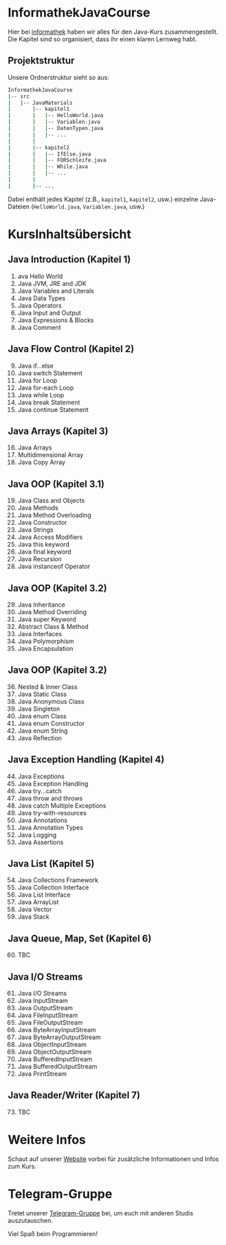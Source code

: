 # InformathekJavaCourse

Hier bei [informathek](https://www.informathek.com) haben wir alles für den Java-Kurs zusammengestellt. Die Kapitel sind so organisiert, dass ihr einen klaren Lernweg habt.

## Projektstruktur

Unsere Ordnerstruktur sieht so aus:

```bash
InformathekJavaCourse
|-- src
|   |-- JavaMaterials
|       |-- kapitel1
|       |   |-- HelloWorld.java
|       |   |-- Variablen.java
|       |   |-- DatenTypen.java
|       |   |-- ...
|       | 
|       |-- kapitel2
|       |   |-- IfElse.java
|       |   |-- FORSchleife.java
|       |   |-- While.java
|       |   |-- ...
|       | 
|       |-- ...
```

Dabei enthält jedes Kapitel (z.B., `kapitel1`, `kapitel2`, usw.) einzelne Java-Dateien (`HelloWorld.java`, `Variablen.java`, usw.)


# KursInhaltsübersicht
## Java Introduction (Kapitel 1)
01. ava Hello World
02. Java JVM, JRE and JDK
03. Java Variables and Literals
04. Java Data Types
05. Java Operators
06. Java Input and Output
07. Java Expressions & Blocks
08. Java Comment

## Java Flow Control (Kapitel 2)
09. Java if...else
10. Java switch Statement
11. Java for Loop
12. Java for-each Loop
13. Java while Loop
14. Java break Statement
15. Java continue Statement

## Java Arrays (Kapitel 3)
16. Java Arrays
17. Multidimensional Array
18. Java Copy Array

## Java OOP (Kapitel 3.1)
19. Java Class and Objects
20. Java Methods
21. Java Method Overloading
22. Java Constructor
23. Java Strings
24. Java Access Modifiers
25. Java this keyword
26. Java final keyword
27. Java Recursion
28. Java instanceof Operator

## Java OOP (Kapitel 3.2)
29. Java Inheritance
30. Java Method Overriding
31. Java super Keyword
32. Abstract Class & Method
33. Java Interfaces
34. Java Polymorphism
35. Java Encapsulation

## Java OOP (Kapitel 3.2)
36. Nested & Inner Class
37. Java Static Class
38. Java Anonymous Class
39. Java Singleton
40. Java enum Class
41. Java enum Constructor
42. Java enum String
43. Java Reflection

## Java Exception Handling (Kapitel 4)
44. Java Exceptions
45. Java Exception Handling
46. Java try...catch
47. Java throw and throws
48. Java catch Multiple Exceptions
49. Java try-with-resources
50. Java Annotations
51. Java Annotation Types
52. Java Logging
53. Java Assertions

## Java List (Kapitel 5)
54. Java Collections Framework
55. Java Collection Interface
56. Java List Interface
57. Java ArrayList
58. Java Vector
59. Java Stack

## Java Queue, Map, Set (Kapitel 6)
60. TBC

## Java I/O Streams
61. Java I/O Streams
62. Java InputStream
63. Java OutputStream
64. Java FileInputStream
65. Java FileOutputStream
66. Java ByteArrayInputStream
67. Java ByteArrayOutputStream
68. Java ObjectInputStream
69. Java ObjectOutputStream
70. Java BufferedInputStream
71. Java BufferedOutputStream
72. Java PrintStream

## Java Reader/Writer (Kapitel 7)
73. TBC


# Weitere Infos

Schaut auf unserer [Website](https://www.informathek.com/laufende_kurse/informatik_kurse/uni/java1/java_1_generell) vorbei für zusätzliche Informationen und Infos zum Kurs.

# Telegram-Gruppe

Tretet unserer [Telegram-Gruppe](https://t.me/infor_mathe_k/575) bei, um euch mit anderen Studis auszutauschen.

Viel Spaß beim Programmieren!
